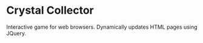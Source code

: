 # Crystal Collector

Interactive game for web browsers. Dynamically updates HTML pages using JQuery.